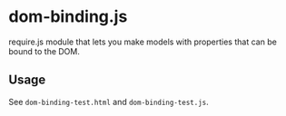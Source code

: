 # dom-binding.js

require.js module that lets you make models with properties that can be bound to the DOM.

## Usage

See `dom-binding-test.html` and `dom-binding-test.js`.